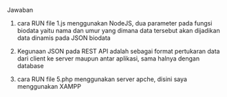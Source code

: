 Jawaban 
1. cara RUN file 1.js menggunakan NodeJS, dua parameter pada fungsi biodata yaitu nama dan umur yang dimana data tersebut akan dijadikan data dinamis pada JSON biodata
1. Kegunaan JSON pada REST API adalah sebagai format pertukaran data dari client ke server maupun antar aplikasi, sama halnya dengan database

5. cara RUN file 5.php menggunakan server apche, disini saya menggunakan XAMPP


